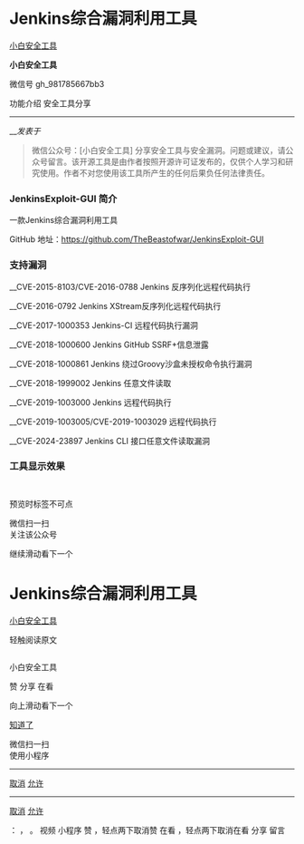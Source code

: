 #  Jenkins综合漏洞利用工具

[ 小白安全工具 ](javascript:void\(0\);)

**小白安全工具** ![]()

微信号 gh_981785667bb3

功能介绍 安全工具分享

____

___发表于_

> 微信公众号：[小白安全工具]
> 分享安全工具与安全漏洞。问题或建议，请公众号留言。该开源工具是由作者按照开源许可证发布的，仅供个人学习和研究使用。作者不对您使用该工具所产生的任何后果负任何法律责任。

### JenkinsExploit-GUI 简介

一款Jenkins综合漏洞利用工具

GitHub 地址：https://github.com/TheBeastofwar/JenkinsExploit-GUI

### 支持漏洞

 __CVE-2015-8103/CVE-2016-0788 Jenkins 反序列化远程代码执行

 __CVE-2016-0792 Jenkins XStream反序列化远程代码执行

 __CVE-2017-1000353 Jenkins-CI 远程代码执行漏洞

 __CVE-2018-1000600 Jenkins GitHub SSRF+信息泄露

 __CVE-2018-1000861 Jenkins 绕过Groovy沙盒未授权命令执行漏洞

 __CVE-2018-1999002 Jenkins 任意文件读取

 __CVE-2019-1003000 Jenkins 远程代码执行

 __CVE-2019-1003005/CVE-2019-1003029 远程代码执行

 __CVE-2024-23897 Jenkins CLI 接口任意文件读取漏洞

### 工具显示效果

![]()

![]()

  

预览时标签不可点

微信扫一扫  
关注该公众号

继续滑动看下一个

# Jenkins综合漏洞利用工具

[ 小白安全工具 ](javascript:void\(0\);)

轻触阅读原文

![]()

小白安全工具

赞 分享 在看

向上滑动看下一个

[知道了](javascript:;)

微信扫一扫  
使用小程序

****

[取消](javascript:void\(0\);) [允许](javascript:void\(0\);)

****

[取消](javascript:void\(0\);) [允许](javascript:void\(0\);)

： ， 。   视频 小程序 赞 ，轻点两下取消赞 在看 ，轻点两下取消在看 分享 留言

